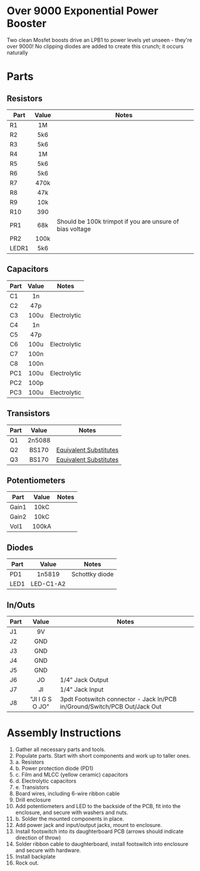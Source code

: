 # Over 9000 Exponential Power Booster

Two clean Mosfet boosts drive an LPB1 to power levels yet unseen - they're over 9000!
No clipping diodes are added to create this crunch; it occurs naturally

# Parts
## Resistors
| Part | Value | Notes |
|----|:---:|-----|
| R1 | 1M |
| R2 | 5k6 |
| R3 | 5k6 |
| R4 | 1M |
| R5 | 5k6 |
| R6 | 5k6 |
| R7 | 470k |
| R8 | 47k |
| R9 | 10k |
| R10 | 390 |
| PR1 | 68k | Should be 100k trimpot if you are unsure of bias voltage |
| PR2 | 100k |
| LEDR1 | 5k6 |

## Capacitors
| Part | Value | Notes |
|----|:---:|-----|
| C1 | 1n |
| C2 | 47p |
| C3 | 100u | Electrolytic |
| C4 | 1n |
| C5 | 47p |
| C6 | 100u | Electrolytic |
| C7 | 100n |
| C8 | 100n |
| PC1 | 100u | Electrolytic |
| PC2 | 100p |
| PC3 | 100u | Electrolytic |

## Transistors
| Part | Value | Notes |
|----|:---:|-----|
| Q1 | 2n5088 |
| Q2 | BS170 | [Equivalent Substitutes](https://alltransistors.com/mosfet/crsearch.php?&struct=MOSFET&polarity=N&pd=0.83&uds=60&ugsth=3&id=0.5&rds=5&caps=TO92) |
| Q3 | BS170 | [Equivalent Substitutes](https://alltransistors.com/mosfet/crsearch.php?&struct=MOSFET&polarity=N&pd=0.83&uds=60&ugsth=3&id=0.5&rds=5&caps=TO92) |

## Potentiometers
| Part | Value | Notes |
|----|:---:|-----|
| Gain1 | 10kC |
| Gain2 | 10kC |
| Vol1 | 100kA |

## Diodes
| Part | Value | Notes |
|----|:---:|-----|
| PD1 | 1n5819 | Schottky diode |
| LED1 | LED-C1-A2 |

## In/Outs
| Part | Value | Notes |
|----|:---:|-----|
| J1 | 9V |
| J2 | GND |
| J3 | GND |
| J4 | GND |
| J5 | GND |
| J6 | JO | 1/4" Jack Output |
| J7 | JI | 1/4" Jack Input |
| J8 | "JI  I  G  S  O  JO" | 3pdt Footswitch connector - Jack In/PCB in/Ground/Switch/PCB Out/Jack Out |


# Assembly Instructions
1. Gather all necessary parts and tools.
2. Populate parts. Start with short components and work up to taller ones.
2. a. Resistors
2. b. Power protection diode (PD1)
2. c. Film and MLCC (yellow ceramic) capacitors
2. d. Electrolytic capacitors
2. e. Transistors 
3. Board wires, including 6-wire ribbon cable
4. Drill enclosure
5. Add potentiometers and LED to the backside of the PCB, fit into the enclosure, and secure with washers and nuts.
5. b. Solder the mounted components in place.
6. Add power jack and input/output jacks, mount to enclosure.
7. Install footswitch into its daughterboard PCB (arrows should indicate direction of throw)
8. Solder ribbon cable to daughterboard, install footswitch into enclosure and secure with hardware.
9. Install backplate
10. Rock out.
